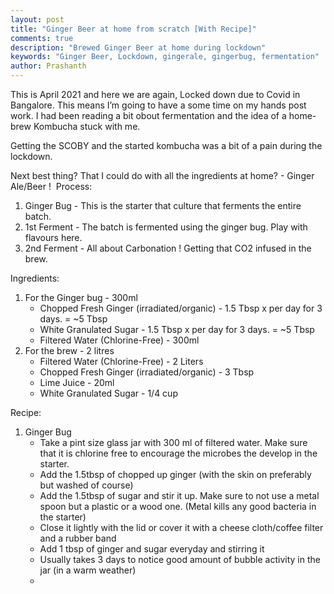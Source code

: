 ```yaml
---
layout: post
title: "Ginger Beer at home from scratch [With Recipe]"
comments: true
description: "Brewed Ginger Beer at home during lockdown"
keywords: "Ginger Beer, Lockdown, gingerale, gingerbug, fermentation"
author: Prashanth
---
```


This is April 2021 and here we are again, Locked down due to Covid in Bangalore.
This means I’m going to have a some time on my hands post work.
I had been reading a bit obout fermentation and the idea of a home-brew Kombucha stuck with me.

Getting the SCOBY and the started kombucha was a bit of a pain during the lockdown.

Next best thing? That I could do with all the ingredients at home? - Ginger Ale/Beer ! 
Process:
1. Ginger Bug - This is the starter that culture that ferments the entire batch.
2. 1st Ferment - The batch is fermented using the ginger bug. Play with flavours here.
3. 2nd Ferment - All about Carbonation ! Getting that CO2 infused in the brew.

Ingredients:
1. For the Ginger bug - 300ml
    * Chopped Fresh Ginger (irradiated/organic) - 1.5 Tbsp x per day for 3 days. = ~5 Tbsp
    * White Granulated Sugar - 1.5 Tbsp x per day for 3 days. = ~5 Tbsp
    * Filtered Water (Chlorine-Free) - 300ml
2. For the brew - 2 litres
    * Filtered Water (Chlorine-Free) - 2 Liters
    * Chopped Fresh Ginger (irradiated/organic) - 3 Tbsp
    * Lime Juice - 20ml
    * White Granulated Sugar - 1/4 cup

Recipe:

1. Ginger Bug
    * Take a pint size glass jar with 300 ml of filtered water. Make sure that it is chlorine free to encourage the microbes the develop in the starter.
    * Add the 1.5tbsp of chopped up ginger (with the skin on preferably but washed of course)
    * Add the 1.5tbsp of sugar and stir it up. Make sure to not use a metal spoon but a plastic or a wood one. (Metal kills any good bacteria in the starter)
    * Close it lightly with the lid or cover it with a cheese cloth/coffee filter and a rubber band
    * Add 1 tbsp of ginger and sugar everyday and stirring it
    * Usually takes 3 days to notice good amount of bubble activity in the jar (in a warm weather)
    *
